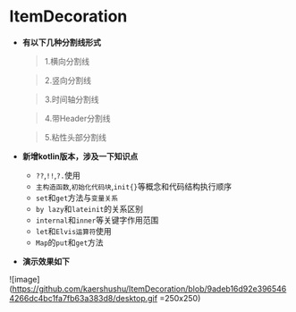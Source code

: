 # ItemDecoration

* __有以下几种分割线形式__


  > 1.横向分割线

  > 2.竖向分割线

  > 3.时间轴分割线

  > 4.带Header分割线

  > 5.粘性头部分割线


* __新增kotlin版本，涉及一下知识点__

  - `??`,`!!`,`?.`使用
  - `主构造函数`,`初始化代码块`,`init{}`等概念和代码结构执行顺序
  - `set`和`get`方法与`变量关系`
  - `by lazy`和`lateinit`的关系区别
  - `internal`和`inner`等关键字作用范围
  - `let`和`Elvis运算符`使用
  - `Map`的`put`和`get`方法
    
 * __演示效果如下__

![image](https://github.com/kaershushu/ItemDecoration/blob/9adeb16d92e3965464266dc4bc1fa7fb63a383d8/desktop.gif =250x250)
